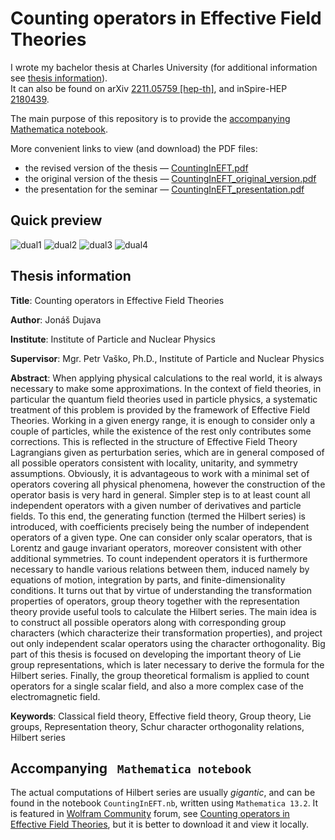 # Counting operators in Effective Field Theories

I wrote my bachelor thesis at Charles University (for additional information see [thesis information](#thesis-information)).\
It can also be found on $\textsf{arXiv}$ [2211.05759 [hep-th]](https://arxiv.org/abs/2211.05759), and $\textsf{inSpire-HEP}$ [2180439](https://inspirehep.net/literature/2180439).

The main purpose of this repository is to provide the [accompanying Mathematica notebook](#accompanying-texttt-mathematica-notebook). 

More convenient links to view (and download) the PDF files: 
- the revised version of the thesis — [CountingInEFT.pdf](https://jdujava.github.io/CountingInEFT/CountingInEFT.pdf)
- the original version of the thesis — [CountingInEFT_original_version.pdf](https://jdujava.github.io/CountingInEFT/CountingInEFT_original_version.pdf)
- the presentation for the seminar — [CountingInEFT_presentation.pdf](https://jdujava.github.io/CountingInEFT/CountingInEFT_presentation.pdf)

## Quick preview
![dual1](https://user-images.githubusercontent.com/19737748/185472953-90eb8a5b-f098-4be4-9ea7-86a7dfe70dba.png)
![dual2](https://user-images.githubusercontent.com/19737748/185472956-4e6b1275-c334-40f9-9672-73aa4a815fb2.png)
![dual3](https://user-images.githubusercontent.com/19737748/185472960-1698f524-f867-430a-ad3a-455973a7588c.png)
![dual4](https://user-images.githubusercontent.com/19737748/185472963-b27635fe-110e-4c26-b1bf-27c4020d156d.png)

## Thesis information

**Title**: Counting operators in Effective Field Theories

**Author**: Jonáš Dujava

**Institute**: Institute of Particle and Nuclear Physics

**Supervisor**: Mgr. Petr Vaško, Ph.D., Institute of Particle and Nuclear Physics

**Abstract**: When applying physical calculations to the real world, it is always necessary to make some approximations. In the context of field theories, in particular the quantum field theories used in particle physics, a systematic treatment of this problem is provided by the framework of Effective Field Theories. Working in a given energy range, it is enough to consider only a couple of particles, while the existence of the rest only contributes some corrections. This is reflected in the structure of Effective Field Theory Lagrangians given as perturbation series, which are in general composed of all possible operators consistent with locality, unitarity, and symmetry assumptions. Obviously, it is advantageous to work with a minimal set of operators covering all physical phenomena, however the construction of the operator basis is very hard in general. Simpler step is to at least count all independent operators with a given number of derivatives and particle fields. To this end, the generating function (termed the Hilbert series) is introduced, with coefficients precisely being the number of independent operators of a given type. One can consider only scalar operators, that is Lorentz and gauge invariant operators, moreover consistent with other additional symmetries. To count independent operators it is furthermore necessary to handle various relations between them, induced namely by equations of motion, integration by parts, and finite-dimensionality conditions. It turns out that by virtue of understanding the transformation properties of operators, group theory together with the representation theory provide useful tools to calculate the Hilbert series. The main idea is to construct all possible operators along with corresponding group characters (which characterize their transformation properties), and project out only independent scalar operators using the character orthogonality. Big part of this thesis is focused on developing the important theory of Lie group representations, which is later necessary to derive the formula for the Hilbert series. Finally, the group theoretical formalism is applied to count operators for a single scalar field, and also a more complex case of the electromagnetic field.

**Keywords**: Classical field theory, Effective field theory, Group theory, Lie groups,
Representation theory, Schur character orthogonality relations, Hilbert series

## Accompanying $\texttt{ Mathematica notebook}$

The actual computations of Hilbert series are usually *gigantic*, and can be found in the notebook `CountingInEFT.nb`, written using `Mathematica 13.2`. It is featured in [Wolfram Community](https://community.wolfram.com/) forum, see [Counting operators in Effective Field Theories](https://community.wolfram.com/groups/-/m/t/2757059), but it is better to download it and view it locally.
